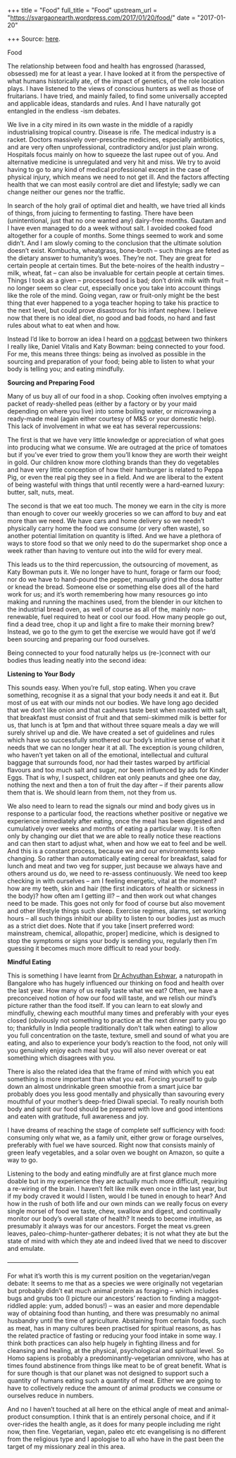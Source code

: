 +++
title = "Food"
full_title = "Food"
upstream_url = "https://svargaonearth.wordpress.com/2017/01/20/food/"
date = "2017-01-20"

+++
Source: [here](https://svargaonearth.wordpress.com/2017/01/20/food/).

Food

The relationship between food and health has engrossed (harassed, obsessed) me for at least a year. I have looked at it from the perspective of what humans historically ate, of the impact of genetics, of the role location plays. I have listened to the views of conscious hunters as well as those of fruitarians. I have tried, and mainly failed, to find some universally accepted and applicable ideas, standards and rules. And I have naturally got entangled in the endless -ism debates.

We live in a city mired in its own waste in the middle of a rapidly industrialising tropical country. Disease is rife. The medical industry is a racket. Doctors massively over-prescribe medicines, especially antibiotics, and are very often unprofessional, contradictory and/or just plain wrong. Hospitals focus mainly on how to squeeze the last rupee out of you. And alternative medicine is unregulated and very hit and miss. We try to avoid having to go to any kind of medical professional except in the case of physical injury, which means we need to not get ill. And the factors affecting health that we can most easily control are diet and lifestyle; sadly we can change neither our genes nor the traffic.

In search of the holy grail of optimal diet and health, we have tried all kinds of things, from juicing to fermenting to fasting. There have been (unintentional, just that no one wanted any) dairy-free months. Gautam and I have even managed to do a week without salt. I avoided cooked food altogether for a couple of months. Some things seemed to work and some didn’t. And I am slowly coming to the conclusion that the ultimate solution doesn’t exist. Kombucha, wheatgrass, bone-broth – such things are feted as the dietary answer to humanity’s woes. They’re not. They are great for certain people at certain times. But the bete-noires of the health industry – milk, wheat, fat – can also be invaluable for certain people at certain times. Things I took as a given – processed food is bad; don’t drink milk with fruit – no longer seem so clear cut, especially once you take into account things like the role of the mind. Going vegan, raw or fruit-only might be the best thing that ever happened to a yoga teacher hoping to take his practice to the next level, but could prove disastrous for his infant nephew. I believe now that there is no ideal diet, no good and bad foods, no hard and fast rules about what to eat when and how.

Instead I’d like to borrow an idea I heard on a [podcast](http://www.danielvitalis.com/rewild-yourself-podcast/movement-ecology-katy-bowman-121) between two thinkers I really like, Daniel Vitalis and Katy Bowman: being connected to your food. For me, this means three things: being as involved as possible in the sourcing and preparation of your food; being able to listen to what your body is telling you; and eating mindfully.

**Sourcing and Preparing Food**

Many of us buy all of our food in a shop. Cooking often involves emptying a packet of ready-shelled peas (either by a factory or by your maid depending on where you live) into some boiling water, or microwaving a ready-made meal (again either courtesy of M&S or your domestic help). This lack of involvement in what we eat has several repercussions:

The first is that we have very little knowledge or appreciation of what goes into producing what we consume. We are outraged at the price of tomatoes but if you’ve ever tried to grow them you’ll know they are worth their weight in gold. Our children know more clothing brands than they do vegetables and have very little conception of how their hamburger is related to Peppa Pig, or even the real pig they see in a field. And we are liberal to the extent of being wasteful with things that until recently were a hard-earned luxury: butter, salt, nuts, meat.

The second is that we eat too much. The money we earn in the city is more than enough to cover our weekly groceries so we can afford to buy and eat more than we need. We have cars and home delivery so we needn’t physically carry home the food we consume (or very often waste), so another potential limitation on quantity is lifted. And we have a plethora of ways to store food so that we only need to do the supermarket shop once a week rather than having to venture out into the wild for every meal.

This leads us to the third repercussion, the outsourcing of movement, as Katy Bowman puts it. We no longer have to hunt, forage or farm our food; nor do we have to hand-pound the pepper, manually grind the dosa batter or knead the bread. Someone else or something else does all of the hard work for us; and it’s worth remembering how many resources go into making and running the machines used, from the blender in our kitchen to the industrial bread oven, as well of course as all of the, mainly non-renewable, fuel required to heat or cool our food. How many people go out, find a dead tree, chop it up and light a fire to make their morning brew? Instead, we go to the gym to get the exercise we would have got if we’d been sourcing and preparing our food ourselves.

Being connected to your food naturally helps us (re-)connect with our bodies thus leading neatly into the second idea:

**Listening to Your Body**

This sounds easy. When you’re full, stop eating. When you crave something, recognise it as a signal that your body needs it and eat it. But most of us eat with our minds not our bodies. We have long ago decided that we don’t like onion and that cashews taste best when roasted with salt, that breakfast must consist of fruit and that semi-skimmed milk is better for us, that lunch is at 1pm and that without three square meals a day we will surely shrivel up and die. We have created a set of guidelines and rules which have so successfully smothered our body’s intuitive sense of what it needs that we can no longer hear it at all. The exception is young children, who haven’t yet taken on all of the emotional, intellectual and cultural baggage that surrounds food, nor had their tastes warped by artificial flavours and too much salt and sugar, nor been influenced by ads for Kinder Eggs. That is why, I suspect, children eat only peanuts and ghee one day, nothing the next and then a ton of fruit the day after – if their parents allow them that is. We should learn from them, not they from us.

We also need to learn to read the signals our mind and body gives us in response to a particular food, the reactions whether positive or negative we experience immediately after eating, once the meal has been digested and cumulatively over weeks and months of eating a particular way. It is often only by changing our diet that we are able to really notice these reactions and can then start to adjust what, when and how we eat to feel and be well. And this is a constant process, because we and our environments keep changing. So rather than automatically eating cereal for breakfast, salad for lunch and meat and two veg for supper, just because we always have and others around us do, we need to re-assess continuously. We need too keep checking in with ourselves – am I feeling energetic, vital at the moment? how are my teeth, skin and hair (the first indicators of health or sickness in the body)? how often am I getting ill? – and then work out what changes need to be made. This goes not only for food of course but also movement and other lifestyle things such sleep. Exercise regimes, alarms, set working hours – all such things inhibit our ability to listen to our bodies just as much as a strict diet does. Note that if you take \[insert preferred word: mainstream, chemical, allopathic, proper\] medicine, which is designed to stop the symptoms or signs your body is sending you, regularly then I’m guessing it becomes much more difficult to read your body.

**Mindful Eating**

This is something I have learnt from [Dr Achyuthan Eshwar](http://naturopathyoga.org/), a naturopath in Bangalore who has hugely influenced our thinking on food and health over the last year. How many of us really taste what we eat? Often, we have a preconceived notion of how our food will taste, and we relish our mind’s picture rather than the food itself. If you can learn to eat slowly and mindfully, chewing each mouthful many times and preferably with your eyes closed (obviously not something to practice at the next dinner party you go to; thankfully in India people traditionally don’t talk when eating) to allow you full concentration on the taste, texture, smell and sound of what you are eating, and also to experience your body’s reaction to the food, not only will you genuinely enjoy each meal but you will also never overeat or eat something which disagrees with you.

There is also the related idea that the frame of mind with which you eat something is more important than what you eat. Forcing yourself to gulp down an almost undrinkable green smoothie from a smart juice bar probably does you less good mentally and physically than savouring every mouthful of your mother’s deep-fried Diwali special. To really nourish both body and spirit our food should be prepared with love and good intentions and eaten with gratitude, full awareness and joy.

I have dreams of reaching the stage of complete self sufficiency with food: consuming only what we, as a family unit, either grow or forage ourselves, preferably with fuel we have sourced. Right now that consists mainly of green leafy vegetables, and a solar oven we bought on Amazon, so quite a way to go.

Listening to the body and eating mindfully are at first glance much more doable but in my experience they are actually much more difficult, requiring a re-wiring of the brain. I haven’t felt like milk even once in the last year, but if my body craved it would I listen, would I be tuned in enough to hear? And how in the rush of both life and our own minds can we really focus on every single morsel of food we taste, chew, swallow and digest, and continually monitor our body’s overall state of health? It needs to become intuitive, as presumably it always was for our ancestors. Forget the meat vs.green leaves, paleo-chimp-hunter-gatherer debates; it is not what they ate but the state of mind with which they ate and indeed lived that we need to discover and emulate.

———————————–

For what it’s worth this is my current position on the vegetarian/vegan debate: It seems to me that as a species we were originally not vegetarian but probably didn’t eat much animal protein as foraging – which includes bugs and grubs too (I picture our ancestors’ reaction to finding a maggot-riddled apple: yum, added bonus!) – was an easier and more dependable way of obtaining food than hunting, and there was presumably no animal husbandry until the time of agriculture. Abstaining from certain foods, such as meat, has in many cultures been practised for spiritual reasons, as has the related practice of fasting or reducing your food intake in some way. I think both practices can also help hugely in fighting illness and for cleansing and healing, at the physical, psychological and spiritual level. So Homo sapiens is probably a predominantly-vegetarian omnivore, who has at times found abstinence from things like meat to be of great benefit. What is for sure though is that our planet was not designed to support such a quantity of humans eating such a quantity of meat. Either we are going to have to collectively reduce the amount of animal products we consume or ourselves reduce in numbers.

And no I haven’t touched at all here on the ethical angle of meat and animal-product consumption. I think that is an entirely personal choice, and if it over-rides the health angle, as it does for many people including me right now, then fine. Vegetarian, vegan, paleo etc etc evangelising is no different from the religious type and I apologise to all who have in the past been the target of my missionary zeal in this area.
